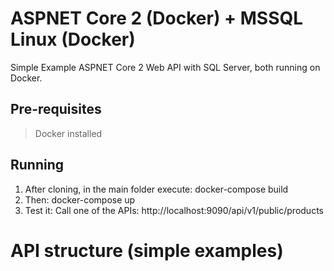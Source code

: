 # ASPNET Core 2 (Docker) + MSSQL Linux (Docker)
Simple Example ASPNET Core 2 Web API  with SQL Server, both running on Docker.

## Pre-requisites
> Docker installed

## Running
1. After cloning, in the main folder execute:
docker-compose build
2. Then:
docker-compose up
3. Test it:
Call one of the APIs: http://localhost:9090/api/v1/public/products

# API structure (simple examples)



